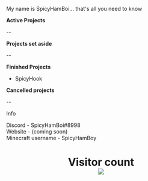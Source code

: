 My name is SpicyHamBoi... that's all you need to know

**Active Projects** 

--

**Projects set aside** 

--

**Finished Projects** 
- SpicyHook

**Cancelled projects** 

--


Info

Discord - SpicyHamBoi#8998 <br />
Website - (coming soon)<br />
Minecraft username - SpicyHamBoy <br />


<p> 
  <h1 align="center">Visitor count<br>
  <img src="https://profile-counter.glitch.me/SpicyHamboi/count.svg" />
    </h1>
</p>

